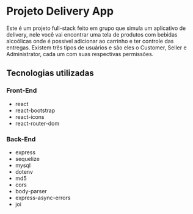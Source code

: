 # Projeto Delivery App
Este é um projeto full-stack feito em grupo que simula um aplicativo de delivery, nele você vai encontrar uma tela de produtos com bebidas alcoólicas onde é possível adicionar ao carrinho e ter controle das entregas. Existem três tipos de usuários e são eles o Customer, Seller e Administrator, cada um com suas respectivas permissões.

## Tecnologias utilizadas
### Front-End
  - react
  - react-bootstrap
  - react-icons
  - react-router-dom

### Back-End
  - express
  - sequelize
  - mysql
  - dotenv
  - md5
  - cors
  - body-parser
  - express-async-errors
  - joi
